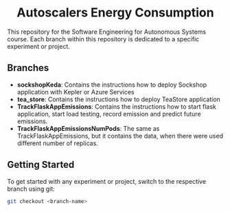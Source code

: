 <h1 align="center">Autoscalers Energy Consumption</h1>

This repository for the Software Engineering for Autonomous Systems course. Each branch within this repository is dedicated to a specific experiment or project.


## Branches

- **sockshopKeda**: Contains the instructions how to deploy Sockshop application with Kepler or Azure Services
- **tea_store**: Contains the instructions how to deploy TeaStore application
- **TrackFlaskAppEmissions**: Contains the instructions how to start flask application, start load testing, record emission and predict future emissions.
- **TrackFlaskAppEmissionsNumPods**: The same as TrackFlaskAppEmissions, but it contains the data, when there were used different number of replicas.

## Getting Started

To get started with any experiment or project, switch to the respective branch using git:

```bash
git checkout <branch-name>
